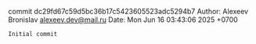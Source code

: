 commit dc29fd67c59d5bc36b17c5423605523adc5294b7
Author: Alexeev Bronislav <alexeev.dev@mail.ru>
Date:   Mon Jun 16 03:43:06 2025 +0700

    Initial commit
